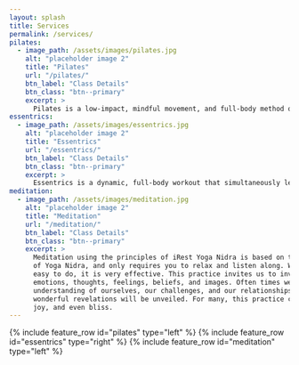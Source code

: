 ```yaml
---
layout: splash
title: Services
permalink: /services/
pilates:
  - image_path: /assets/images/pilates.jpg
    alt: "placeholder image 2"
    title: "Pilates"
    url: "/pilates/"
    btn_label: "Class Details"
    btn_class: "btn--primary"
    excerpt: >
      Pilates is a low-impact, mindful movement, and full-body method of physical conditioning. Perfect for men and women of all fitness levels, this program has a strong emphasis on body awareness, alignment, and breath. A regular Pilates practice will strengthen the mind-body connection. Benefits, such as improved strength, mobility, coordination, balance, and correction of muscle imbalances, all contribute to improved movement efficiency and overall wellbeing.
essentrics:
  - image_path: /assets/images/essentrics.jpg
    alt: "placeholder image 2"
    title: "Essentrics"
    url: "/essentrics/"
    btn_label: "Class Details"
    btn_class: "btn--primary"
    excerpt: >
      Essentrics is a dynamic, full-body workout that simultaneously lengthens and strengthens while engaging all 650 muscles. Perfect for men and women of all fitness levels, this program rebalances the body, prevents and helps heal injuries, and unlocks tight joints. With a diverse music playlist accompanying each routine, this low-impact, equipment-free workout leaves you feeling energized, youthful, and healthy.
meditation:
  - image_path: /assets/images/meditation.jpg
    alt: "placeholder image 2"
    title: "Meditation"
    url: "/meditation/"
    btn_label: "Class Details"
    btn_class: "btn--primary"
    excerpt: >
      Meditation using the principles of iRest Yoga Nidra is based on the ancient practice
      of Yoga Nidra, and only requires you to relax and listen along. While very simple and
      easy to do, it is very effective. This practice invites us to investigate and explore
      emotions, thoughts, feelings, beliefs, and images. Often times we can find a deeper
      understanding of ourselves, our challenges, and our relationships. For some people,
      wonderful revelations will be unveiled. For many, this practice can evoke happiness,
      joy, and even bliss.
---
```

{% include feature_row id="pilates" type="left" %}
{% include feature_row id="essentrics" type="right" %}
{% include feature_row id="meditation" type="left" %}
